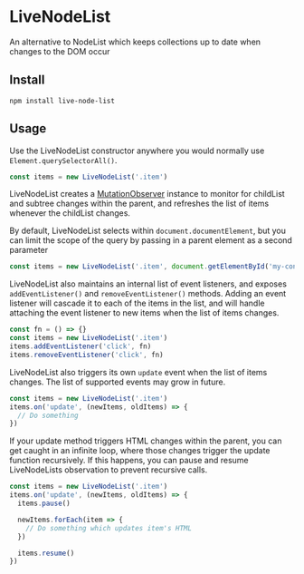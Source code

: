 # LiveNodeList

An alternative to NodeList which keeps collections up to date when changes to
the DOM occur

## Install

```
npm install live-node-list
```

## Usage

Use the LiveNodeList constructor anywhere you would normally use
`Element.querySelectorAll()`.

```js
const items = new LiveNodeList('.item')
```

LiveNodeList creates a [MutationObserver](https://developer.mozilla.org/en-US/docs/Web/API/MutationObserver) instance to monitor for childList and
subtree changes within the parent, and refreshes the list of items whenever the
childList changes.

By default, LiveNodeList selects within `document.documentElement`, but you
can limit the scope of the query by passing in a parent element as a second
parameter

```js
const items = new LiveNodeList('.item', document.getElementById('my-container'))
```

LiveNodeList also maintains an internal list of event listeners, and exposes
`addEventListener()` and `removeEventListener()` methods. Adding an event
listener will cascade it to each of the items in the list, and will handle
attaching the event listener to new items when the list of items changes.

```js
const fn = () => {}
const items = new LiveNodeList('.item')
items.addEventListener('click', fn)
items.removeEventListener('click', fn)
```

LiveNodeList also triggers its own `update` event when the list of items
changes. The list of supported events may grow in future.

```js
const items = new LiveNodeList('.item')
items.on('update', (newItems, oldItems) => {
  // Do something
})
```

If your update method triggers HTML changes within the parent, you can get caught in an infinite loop, where those changes trigger the update function recursively. If this happens, you can pause and resume LiveNodeLists observation to prevent recursive calls.

```js
const items = new LiveNodeList('.item')
items.on('update', (newItems, oldItems) => {
  items.pause()

  newItems.forEach(item => {
    // Do something which updates item's HTML
  })

  items.resume()
})
```
